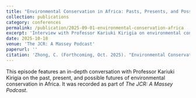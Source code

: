 ```yaml
---
title: "Environmental Conservation in Africa: Pasts, Presents, and Possible Futures in a World on Edge: An Interview with Professor Kariuki Kirigia"
collection: publications
category: conferences
permalink: /publication/2025-09-01-environmental-conservation-africa
excerpt: 'Interview with Professor Kariuki Kirigia on environmental conservation in Africa, recorded for The JCR: A Massey Podcast.'
date: 2025-10-18
venue: 'The JCR: A Massey Podcast'
paperurl: ''
citation: 'Zhong, C. (Forthcoming, Oct. 2025). "Environmental Conservation in Africa: Pasts, Presents, and Possible Futures in a World on Edge: An Interview with Professor Kariuki Kirigia." <i>The JCR: A Massey Podcast</i>.'
---
```


This episode features an in-depth conversation with Professor Kariuki Kirigia on the past, present, and possible futures of environmental conservation in Africa. It was recorded as part of *The JCR: A Massey Podcast*.
